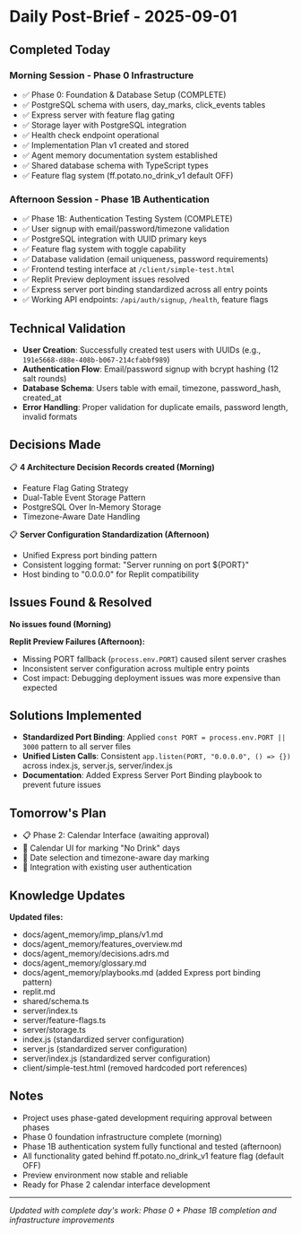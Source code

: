 # Daily Post-Brief - 2025-09-01

## Completed Today

### Morning Session - Phase 0 Infrastructure
- ✅ Phase 0: Foundation & Database Setup (COMPLETE)
- ✅ PostgreSQL schema with users, day_marks, click_events tables
- ✅ Express server with feature flag gating
- ✅ Storage layer with PostgreSQL integration
- ✅ Health check endpoint operational
- ✅ Implementation Plan v1 created and stored
- ✅ Agent memory documentation system established
- ✅ Shared database schema with TypeScript types
- ✅ Feature flag system (ff.potato.no_drink_v1 default OFF)

### Afternoon Session - Phase 1B Authentication
- ✅ Phase 1B: Authentication Testing System (COMPLETE)
- ✅ User signup with email/password/timezone validation
- ✅ PostgreSQL integration with UUID primary keys
- ✅ Feature flag system with toggle capability
- ✅ Database validation (email uniqueness, password requirements)
- ✅ Frontend testing interface at `/client/simple-test.html`
- ✅ Replit Preview deployment issues resolved
- ✅ Express server port binding standardized across all entry points
- ✅ Working API endpoints: `/api/auth/signup`, `/health`, feature flags

## Technical Validation
- **User Creation**: Successfully created test users with UUIDs (e.g., `191e5668-d88e-408b-b067-214cfabbf989`)
- **Authentication Flow**: Email/password signup with bcrypt hashing (12 salt rounds)
- **Database Schema**: Users table with email, timezone, password_hash, created_at
- **Error Handling**: Proper validation for duplicate emails, password length, invalid formats

## Decisions Made
📋 **4 Architecture Decision Records created (Morning)**
  - Feature Flag Gating Strategy
  - Dual-Table Event Storage Pattern
  - PostgreSQL Over In-Memory Storage
  - Timezone-Aware Date Handling

📋 **Server Configuration Standardization (Afternoon)**
  - Unified Express port binding pattern
  - Consistent logging format: "Server running on port ${PORT}"
  - Host binding to "0.0.0.0" for Replit compatibility

## Issues Found & Resolved
**No issues found (Morning)**

**Replit Preview Failures (Afternoon):**
- Missing PORT fallback (`process.env.PORT`) caused silent server crashes
- Inconsistent server configuration across multiple entry points
- Cost impact: Debugging deployment issues was more expensive than expected

## Solutions Implemented
- **Standardized Port Binding**: Applied `const PORT = process.env.PORT || 3000` pattern to all server files
- **Unified Listen Calls**: Consistent `app.listen(PORT, "0.0.0.0", () => {})` across index.js, server.js, server/index.js
- **Documentation**: Added Express Server Port Binding playbook to prevent future issues

## Tomorrow's Plan
- 📋 Phase 2: Calendar Interface (awaiting approval)
- 🎯 Calendar UI for marking "No Drink" days
- 📅 Date selection and timezone-aware day marking
- 🔗 Integration with existing user authentication

## Knowledge Updates
**Updated files:**
- docs/agent_memory/imp_plans/v1.md
- docs/agent_memory/features_overview.md
- docs/agent_memory/decisions.adrs.md
- docs/agent_memory/glossary.md
- docs/agent_memory/playbooks.md (added Express port binding pattern)
- replit.md
- shared/schema.ts
- server/index.ts
- server/feature-flags.ts
- server/storage.ts
- index.js (standardized server configuration)
- server.js (standardized server configuration)  
- server/index.js (standardized server configuration)
- client/simple-test.html (removed hardcoded port references)

## Notes
- Project uses phase-gated development requiring approval between phases
- Phase 0 foundation infrastructure complete (morning)
- Phase 1B authentication system fully functional and tested (afternoon)
- All functionality gated behind ff.potato.no_drink_v1 feature flag (default OFF)
- Preview environment now stable and reliable
- Ready for Phase 2 calendar interface development

---
*Updated with complete day's work: Phase 0 + Phase 1B completion and infrastructure improvements*